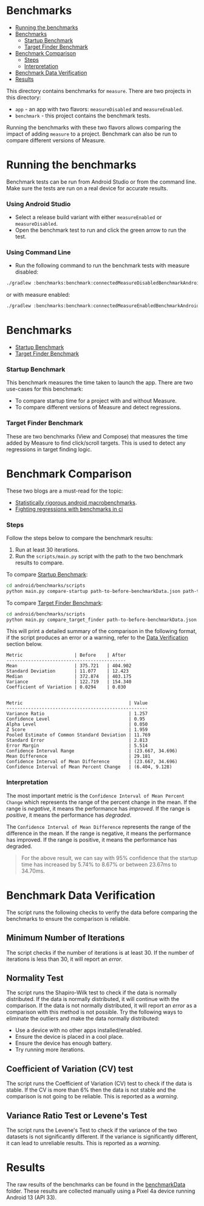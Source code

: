 # Benchmarks

* [Running the benchmarks](#running-the-benchmarks)
* [Benchmarks](#benchmarks)
    * [Startup Benchmark](#startup-benchmark)
    * [Target Finder Benchmark](#target-finder-benchmark)
* [Benchmark Comparison](#benchmark-comparison)
    * [Steps](#steps)
    * [Interpretation](#interpretation)
* [Benchmark Data Verification](#benchmark-data-verification)
* [Results](#results)

This directory contains benchmarks for `measure`. There are two projects in this directory:

* `app` - an app with two flavors: `measureDisabled` and `measureEnabled`.
* `benchmark` - this project contains the benchmark tests.

Running the benchmarks with these two flavors allows comparing the impact of adding `measure` to a
project. Benchmark can also be run to compare different versions of Measure.

# Running the benchmarks

Benchmark tests can be run from Android Studio or from the command line. Make sure the tests are run
on a real device for accurate results.

### Using Android Studio

* Select a release build variant with either `measureEnabled` or `measureDisabled`.
* Open the benchmark test to run and click the green arrow to run the test.

### Using Command Line

* Run the following command to run the benchmark tests with measure disabled:

```bash
./gradlew :benchmarks:benchmark:connectedMeasureDisabledBenchmarkAndroidTest
```

or with measure enabled:

```bash
./gradlew :benchmarks:benchmark:connectedMeasureEnabledBenchmarkAndroidTest
```

# Benchmarks

* [Startup Benchmark](#startup-benchmark)
* [Target Finder Benchmark](#target-finder-benchmark)

### Startup Benchmark

This benchmark measures the time taken to launch the app. There are two use-cases for this
benchmark:

* To compare startup time for a project with and without Measure.
* To compare different versions of Measure and detect regressions.

### Target Finder Benchmark

These are two benchmarks (View and Compose) that measures the time added by Measure to find
click/scroll targets. This is used to detect any regressions in target finding logic.

# Benchmark Comparison

These two blogs are a must-read for the topic:

* [Statistically rigorous android macrobenchmarks](https://blog.p-y.wtf/statistically-rigorous-android-macrobenchmarks).
* [Fighting regressions with benchmarks in ci](https://medium.com/androiddevelopers/fighting-regressions-with-benchmarks-in-ci-6ea9a14b5c71)

### Steps

Follow the steps below to compare the benchmark results:

1. Run at least 30 iterations.
2. Run the `scripts/main.py` script with the path to the two benchmark results to compare.

To compare [Startup Benchmark](#startup-benchmark):

```bash
cd android/benchmarks/scripts
python main.py compare-startup path-to-before-benchmarkData.json path-to-after-benchmarkData.json
```

To compare [Target Finder Benchmark](#target-finder-benchmark):

```bash
cd android/benchmarks/scripts
python main.py compare_target_finder path-to-before-benchmarkData.json path-to-after-benchmarkData.json
```

This will print a detailed summary of the comparison in the following format, if the script
produces an error or a warning, refer to the [Data Verification](#data-verification) section below.

```
Metric                   | Before    | After
--------------------------------------------
Mean                     | 375.721   | 404.902
Standard Deviation       | 11.077    | 12.423
Median                   | 372.874   | 403.175
Variance                 | 122.719   | 154.340
Coefficient of Variation | 0.0294    | 0.030


Metric                                       | Value
----------------------------------------------------
Variance Ratio                               | 1.257
Confidence Level                             | 0.95
Alpha Level                                  | 0.050
Z Score                                      | 1.959
Pooled Estimate of Common Standard Deviation | 11.769
Standard Error                               | 2.813
Error Margin                                 | 5.514
Confidence Interval Range                    | (23.667, 34.696)
Mean Difference                              | 29.181
Confidence Interval of Mean Difference       | (23.667, 34.696)
Confidence Interval of Mean Percent Change   | (6.404, 9.128)
```

### Interpretation

The most important metric is the `Confidence Interval of Mean Percent Change`
which represents the range of the percent change in the mean. If the range is _negative_, it means
the performance has
_improved_. If the range is _positive_, it means the performance has _degraded_.

The `Confidence Interval of Mean Difference` represents the range of the difference in the mean. If
the range is
negative, it means the performance has improved. If the range is positive, it means the performance
has degraded.

> For the above result, we can say with 95% confidence that the startup time has increased by 5.74%
> to 8.67% or
> between 23.67ms to 34.70ms.

# Benchmark Data Verification

The script runs the following checks to verify the data before comparing the benchmarks to ensure
the comparison is reliable.

## Minimum Number of Iterations

The script checks if the number of iterations is at least 30. If the number of iterations is less
than
30, it will report an _error_.

## Normality Test

The script runs the Shapiro-Wilk test to check if the data is normally distributed. If the data is
normally distributed, it will continue with the comparison. If the data is not normally distributed,
it will report an _error_ as a comparison with this method is not possible. Try the
following ways to eliminate the outliers and make the data normally distributed:

* Use a device with no other apps installed/enabled.
* Ensure the device is placed in a cool place.
* Ensure the device has enough battery.
* Try running more iterations.

## Coefficient of Variation (CV) test

The script runs the Coefficient of Variation (CV) test to check if the data is stable. If the CV is
more than 6% then the data is not stable and the comparison is not going to be reliable. This is
reported as a _warning_.

## Variance Ratio Test or Levene's Test

The script runs the Levene's Test to check if the variance of the two datasets is not significantly
different. If the variance is significantly different, it can lead to unreliable results. This is
reported as a _warning_.

# Results

The raw results of the benchmarks can be found in the [benchmarkData](benchmarkData)
folder. These results are collected manually using a Pixel 4a device running Android 13 (API 33).

